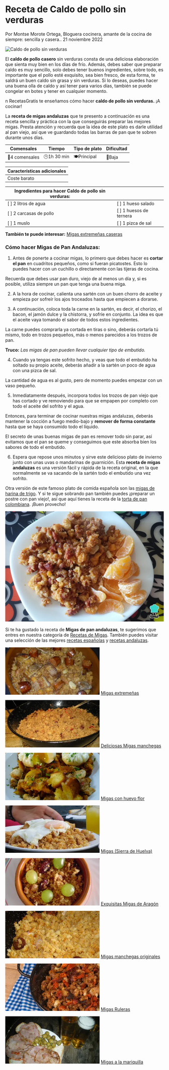 # Receta de Caldo de pollo sin verduras

Por Montse Morote Ortega, Bloguera cocinera, amante de la cocina de siempre: sencilla y casera.. 21 noviembre 2022

![Caldo de pollo sin verduras](https://cdn0.recetasgratis.net/es/posts/4/4/2/caldo_de_pollo_sin_verduras_76244_600.jpg)

El **caldo de pollo casero** sin verduras consta de una deliciosa elaboración que sienta muy bien en los días de frío. Además, debes saber que preparar caldo es muy sencillo, solo debes tener buenos ingredientes, sobre todo, es importante que el pollo esté exquisito, sea bien fresco, de esta forma, te saldrá un buen caldo sin grasa y sin verduras. Si lo deseas, puedes hacer una buena olla de caldo y así tener para varios días, también se puede congelar en botes y tener en cualquier momento.

n RecetasGratis te enseñamos cómo hacer **caldo de pollo sin verduras.** ¡A cocinar!

La **receta de migas andaluzas** que te presento a continuación es una receta sencilla y práctica con la que conseguirás preparar las mejores migas. Presta atención y recuerda que la idea de este plato es darle utilidad al pan viejo, así que ve guardando todas las barras de pan que te sobren durante unos días.

| Comensales | Tiempo | Tipo de plato | Dificultad |
|------------|--------|---------------|------------|
| 👥4 comensales | 🕒1h 30 min | 🍽Principal | 📶Baja       |

| **Características adicionales**                                                                                   |
|--------------------------------------------------------------------------------------------------------------|
| Coste barato|

| Ingredientes para hacer Caldo de pollo sin verduras: | |
|-----------------------------------------------|------------------------------------------------|
| [ ] 2 litros de agua                  | [ ]  1 hueso salado                |
| [ ] 2 carcasas de pollo                     | [ ] 1 huesos de ternera                                       |
| [ ] 1 muslo                           | [ ] 1 pizca de sal                                        |

**También te puede interesar:** [Migas extremeñas caseras](https://www.recetasgratis.net/receta-de-migas-extremenas-caseras-60269.html)

### Cómo hacer Migas de Pan Andaluzas:
1. Antes de ponerte a cocinar migas, lo primero que debes hacer es **cortar el pan** en cuadritos pequeños, como si fueran picatostes. Esto lo puedes hacer con un cuchillo o directamente con las tijeras de cocina.

Recuerda que debes usar pan duro, viejo de al menos un día y, si es posible, utiliza siempre un pan que tenga una buena miga.

2. A la hora de cocinar, calienta una sartén con un buen chorro de aceite y empieza por sofreír los ajos troceados hasta que empiecen a dorarse.

3. A continuación, coloca toda la carne en la sartén, es decir, el chorizo, el bacon, el jamón dulce y la chistorra, y sofríe en conjunto. La idea es que el aceite vaya tomando el sabor de todos estos ingredientes.

La carne puedes comprarla ya cortada en tiras o sino, deberás cortarla tú mismo, todo en trozos pequeños, más o menos parecidos a los trozos de pan.

**Truco:** *Las migas de pan pueden llevar cualquier tipo de embutido.*

4. Cuando ya tengas este sofrito hecho, y veas que todo el embutido ha soltado su propio aceite, deberás añadir a la sartén un poco de agua con una pizca de sal.

La cantidad de agua es al gusto, pero de momento puedes empezar con un vaso pequeño.

5. Inmediatamente después, incorpora todos los trozos de pan viejo que has cortado y ve removiendo para que se empapen por completo con todo el aceite del sofrito y el agua.

Entonces, para terminar de cocinar nuestras migas andaluzas, deberás mantener la cocción a fuego medio-bajo y **remover de forma constante** hasta que se haya consumido todo el líquido.

El secreto de unas buenas migas de pan es remover todo sin parar, así evitamos que el pan se queme y conseguimos que este absorba bien los sabores de todo el embutido.

6. Espera que repose unos minutos y sirve este delicioso plato de invierno junto con unas uvas o mandarinas de guarnición. Esta **receta de migas andaluzas** es una versión fácil y rápida de la receta original, en la que normalmente se va sacando de la sartén todo el embutido una vez sofrito.

Otra versión de este famoso plato de comida española son las [migas de harina de trigo](https://www.recetasgratis.net/receta-de-migas-de-harina-de-trigo-59819.html). Y si te sigue sobrando pan también puedes ¡preparar un postre con pan viejo!, así que aquí tienes la receta de la [torta de pan colombiana](https://www.recetasgratis.net/receta-de-torta-de-pan-colombiana-17831.html). ¡Buen provecho!

![Migas de Pan Andaluzas](img/migas_de_pan_andaluzas_59944_paso_5_600.webp)

Si te ha gustado la receta de **Migas de pan andaluzas**, te sugerimos que entres en nuestra categoría de [Recetas de Migas](https://www.recetasgratis.net/Migas-busqCate-1.html). También puedes visitar una selección de las mejores [recetas españolas](https://www.recetasgratis.net/recetas-espanolas) y [recetas andaluzas](https://www.recetasgratis.net/recetas-andaluzas).

![Migas extremeñas](img/las_originales_migas_extremenas_50605_300_150.webp)
[Migas extremeñas](https://www.recetasgratis.net/receta-de-las-originales-migas-extremenas-50605.html)

![Migas manchegas](img/deliciosas_migas_manchegas_50603_300_150.webp)
[Deliciosas Migas manchegas](https://www.recetasgratis.net/receta-de-deliciosas-migas-manchegas-50603.html)

![Migas con huevo flor](img/migas_con_huevo_flor_52230_300_150.webp)
[Migas con huevo flor](https://www.recetasgratis.net/receta-de-migas-con-huevo-flor-52230.html)

![Migas (Sierra de Huelva)](img/migas_sierra_de_huelva_25311_300_150.webp)
[Migas (Sierra de Huelva)](https://www.recetasgratis.net/receta-de-migas-sierra-de-huelva-25311.html)

![Exquisitas Migas de Aragón](img/exquisitas_migas_de_aragon_50608_300_150.webp)
[Exquisitas Migas de Aragón](https://www.recetasgratis.net/receta-de-exquisitas-migas-de-aragon-50608.html)

![Migas manchegas originales](img/migas_manchegas_originales_50604_300_150.webp)
[Migas manchegas originales](https://www.recetasgratis.net/receta-de-migas-manchegas-originales-50604.html)

![Migas Ruleras](img/migas_ruleras_53470_300_150.webp)
[Migas Ruleras](https://www.recetasgratis.net/receta-de-migas-ruleras-53470.html)

![Migas a la mariquilla](img/migas_a_la_mariquilla_33440_300_150.webp)
[Migas a la mariquilla](https://www.recetasgratis.net/receta-de-migas-a-la-mariquilla-33440.html)
